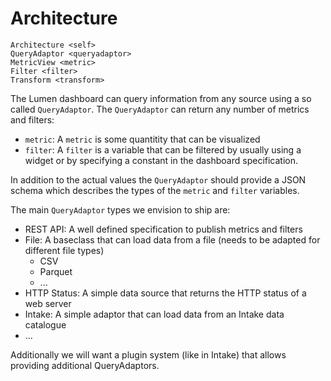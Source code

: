 # Architecture

```{toctree}
Architecture <self>
QueryAdaptor <queryadaptor>
MetricView <metric>
Filter <filter>
Transform <transform>
```

The Lumen dashboard can query information from any source using a so called `QueryAdaptor`. The `QueryAdaptor` can return any number of metrics and filters:

* `metric`: A `metric` is some quantitity that can be visualized
* `filter`: A `filter` is a variable that can be filtered by usually using a widget or by specifying a constant in the dashboard specification.

In addition to the actual values the `QueryAdaptor` should provide a JSON schema which describes the types of the `metric` and `filter` variables. 

The main `QueryAdaptor` types we envision to ship are:

- REST API: A well defined specification to publish metrics and filters
- File: A baseclass that can load data from a file (needs to be adapted for different file types)
  - CSV
  - Parquet
  - ...
- HTTP Status: A simple data source that returns the HTTP status of a web server
- Intake: A simple adaptor that can load data from an Intake data catalogue
- ...

Additionally we will want a plugin system (like in Intake) that allows providing additional QueryAdaptors.
